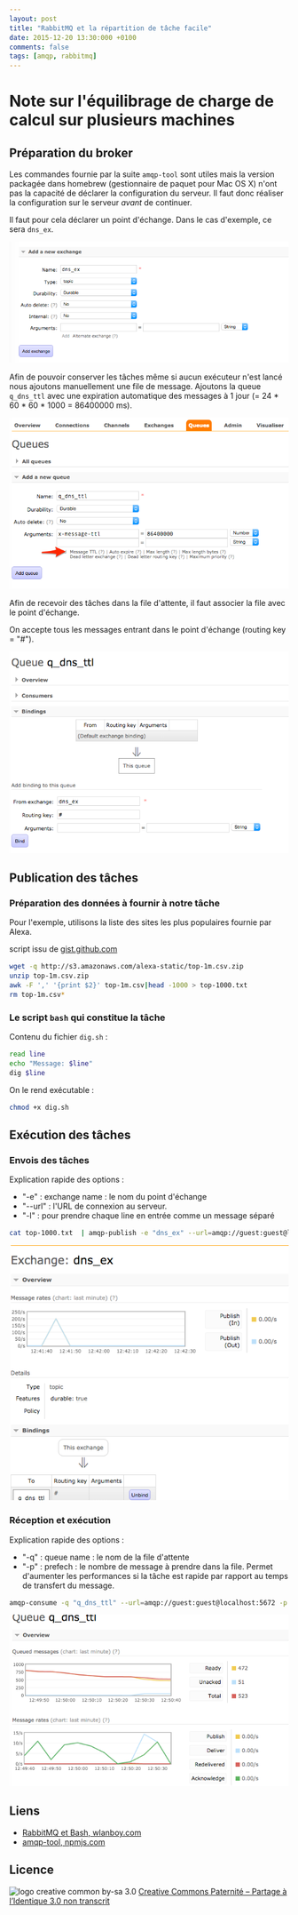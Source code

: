 ```yaml
---
layout: post
title: "RabbitMQ et la répartition de tâche facile"
date: 2015-12-20 13:30:000 +0100
comments: false
tags: [amqp, rabbitmq]
---
```


# Note sur l'équilibrage de charge de calcul sur plusieurs machines

## Préparation du broker

Les commandes fournie par la suite `amqp-tool` sont utiles mais la version packagée dans homebrew (gestionnaire de paquet pour Mac OS X) n'ont pas la capacité de déclarer la configuration du serveur.
Il faut donc réaliser la configuration sur le serveur *avant* de continuer.

Il faut pour cela déclarer un point d'échange.
Dans le cas d'exemple, ce sera `dns_ex`.

![](/assets/files/2015/12/dns_ex.png)

Afin de pouvoir conserver les tâches même si aucun exécuteur n'est lancé nous ajoutons manuellement une file de message.
Ajoutons la queue `q_dns_ttl` avec une expiration automatique des messages à 1 jour (= 24 * 60 * 60 * 1000 = 86400000 ms).

![](/assets/files/2015/12/q_dns_ttl.png)

Afin de recevoir des tâches dans la file d'attente, il faut associer la file avec le point d'échange.

On accepte tous les messages entrant dans le point d'échange (routing key = "#").

![](/assets/files/2015/12/q_dns_ttl-binding.png)
 

## Publication des tâches

### Préparation des données à fournir à notre tâche

Pour l'exemple, utilisons la liste des sites les plus populaires fournie par Alexa.

script issu de [gist.github.com](https://gist.github.com/evilpacket/3628941)

```bash
wget -q http://s3.amazonaws.com/alexa-static/top-1m.csv.zip
unzip top-1m.csv.zip
awk -F ',' '{print $2}' top-1m.csv|head -1000 > top-1000.txt
rm top-1m.csv*
```

### Le script `bash` qui constitue la tâche

Contenu du fichier `dig.sh` :

```bash
read line
echo "Message: $line"
dig $line
```

On le rend exécutable :

```bash
chmod +x dig.sh
```

## Exécution des tâches

### Envois des tâches

Explication rapide des options :

* "-e" : exchange name : le nom du point d'échange
* "--url" : l'URL de connexion au serveur.
* "-l" : pour prendre chaque line en entrée comme un message séparé

```bash
cat top-1000.txt  | amqp-publish -e "dns_ex" --url=amqp://guest:guest@localhost:5672 -l
```

![](/assets/files/2015/12/envois.png)

### Réception et exécution

Explication rapide des options :

* "-q" : queue name : le nom de la file d'attente
* "-p" : prefech : le nombre de message à prendre dans la file. Permet d'aumenter les performances si la tâche est rapide par rapport au temps de transfert du message.

```bash
amqp-consume -q "q_dns_ttl" --url=amqp://guest:guest@localhost:5672 -p 1 ~/dig.sh
```

![](/assets/files/2015/12/conso2.png)

## Liens

* [RabbitMQ et Bash, wlanboy.com](http://www.wlanboy.com/tutorial/rabbitmq-bash)
* [amqp-tool, npmjs.com](https://www.npmjs.com/package/amqp-tool)

## Licence

![logo creative common by-sa 3.0](http://i.creativecommons.org/l/by-sa/3.0/88x31.png)
[Creative Commons Paternité – Partage à l’Identique 3.0 non transcrit](http://creativecommons.org/licenses/by-sa/3.0/)
